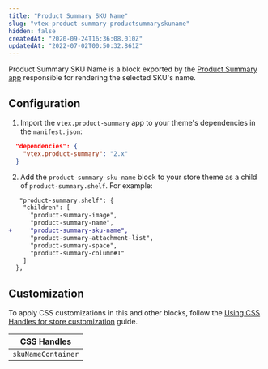 ```yaml
---
title: "Product Summary SKU Name"
slug: "vtex-product-summary-productsummaryskuname"
hidden: false
createdAt: "2020-09-24T16:36:08.010Z"
updatedAt: "2022-07-02T00:50:32.861Z"
---
```

Product Summary SKU Name is a block exported by the [Product Summary app](https://developers.vtex.com/docs/guides/vtex-product-summary) responsible for rendering the selected SKU's name.

## Configuration

1. Import the `vtex.product-summary` app to your theme's dependencies in the `manifest.json`:

```json
  "dependencies": {
    "vtex.product-summary": "2.x"
  }
```

2. Add the `product-summary-sku-name` block to your store theme as a child of `product-summary.shelf`. For example:

```diff
   "product-summary.shelf": {
    "children": [
      "product-summary-image",
      "product-summary-name",
+     "product-summary-sku-name",
      "product-summary-attachment-list",
      "product-summary-space",
      "product-summary-column#1"
    ]
  },
```

## Customization

To apply CSS customizations in this and other blocks, follow the [Using CSS Handles for store customization](https://developers.vtex.com/docs/guides/vtex-io-documentation-using-css-handles-for-store-customization) guide.

| CSS Handles        |
| ------------------ |
| `skuNameContainer` |